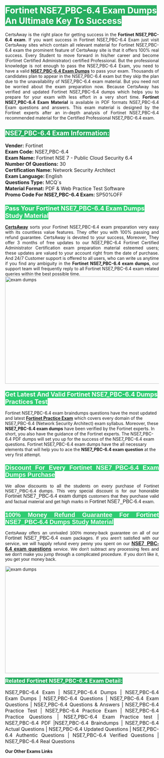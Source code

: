 <h1><span style="color:#ffffff"><strong><span style="background-color:#27ae60">Fortinet NSE7_PBC-6.4 Exam Dumps An Ultimate Key To Success</span></strong></span></h1> <div style="text-align:justify">CertsAway is the right place for getting success in the <strong>Fortinet NSE7_PBC-6.4 exam</strong>. If you want success in Fortinet NSE7_PBC-6.4 Exam just visit CertsAway sites which contain all relevant material for Fortinet NSE7_PBC-6.4 exam the prominent feature of CertsAway site is that it offers 100% real success. Every Student to move forward in his/her career and become (Fortinet Certified Administrator) certified Professional. But the professional knowledge is not enough to pass the NSE7_PBC-6.4 Exam, you need to have a valid <a href="https://www.certsaway.com/fortinet/nse7_pbc-6.4-exam-dumps"><strong>NSE7_PBC-6.4 Exam Dumps</strong></a> to pass your exam. Thousands of candidates plan to appear in the NSE7_PBC-6.4 exam but they skip the plan due to the unavailability of NSE7_PBC-6.4 exam material. But you need not be worried about the exam preparation now. Because CertsAway has verified and updated Fortinet NSE7_PBC-6.4 dumps which helps you to prepare for your exam with less effort in a very short time. <strong>Fortinet NSE7_PBC-6.4 Exam Material</strong> is available in PDF formats NSE7_PBC-6.4 Exam questions and answers. This exam material is designed by the Fortinet experts after an in-depth analysis of Fortinet NSE7_PBC-6.4 recommended material for the Certified Professional NSE7_PBC-6.4 exam.</div> <h2 style="text-align:justify"><span style="color:#ffffff"><span style="background-color:#27ae60">NSE7_PBC-6.4 Exam Information:</span></span></h2> <p><span style="font-size:16px"><strong>Vender:</strong> Fortinet<br /> <strong>Exam Code:</strong> NSE7_PBC-6.4<br /> <strong>Exam Name:</strong> Fortinet NSE 7 - Public Cloud Security 6.4<br /> <strong>Number Of Questions:</strong> 30<br /> <strong>Certification Name: </strong>Network Security Architect<br /> <strong>Exam Language: </strong>English<br /> <strong>Questions Type:</strong> MCQ`s<br /> <strong>Material Format: </strong>PDF & Web Practice Test Software<br /> <strong>Promo Code For NSE7_PBC-6.4 Exam: </strong>SP50%OFF</span></p> <h3><span style="font-size:20px"><span style="color:#ffffff"><strong><span style="background-color:#2ecc71">Pass Your Fortinet NSE7_PBC-6.4 Exam Dumps Study Material</span></strong></span></span></h3> <div style="text-align:justify"><a href=" https://www.certsaway.com/"><strong>CertsAway</strong></a> sorts your Fortinet NSE7_PBC-6.4 exam preparation very easy with its countless value features. They offer you with 100% passing and refund guarantee. CertsAway is devoted to your success, Moreover, They offer 3 months of free updates to our NSE7_PBC-6.4 Fortinet Certified Administrator Certification exam preparation material esteemed users; these updates are valued to your account right from the date of purchase. And 24/7 Customer support is offered to all users, who can write us anytime if you find any ambiguity in the <strong>Fortinet NSE7_PBC-6.4 exam dumps</strong>, our support team will frequently reply to all Fortinet NSE7_PBC-6.4 exam related queries within the best possible time.</div> <div style="text-align:justify"> </div> <div style="text-align:justify"><a href="https://www.certsaway.com/fortinet/nse7_pbc-6.4-exam-dumps" rel="no-follow"><img alt="exam dumps" src="https://www.certcollections.com/uploads/content/certsaway.png" style="height:350px; width:750px" /></a></div> <h3><span style="font-size:20px"><span style="color:#ffffff"><strong><span style="background-color:#2ecc71">Get Latest And Valid Fortinet NSE7_PBC-6.4 Dumps Practices Test</span></strong></span></span></h3> <p>Fortinet NSE7_PBC-6.4 exam braindumps questions have the most updated and latest <a href="https://www.certsaway.com/fortinet-questions"><strong>Fortinet Practice Exam</strong></a> which covers every domain of the NSE7_PBC-6.4 (Network Security Architect) exam syllabus. Moreover, these <strong>NSE7_PBC-6.4 exam dumps</strong> have been verified by the Fortinet experts. In short, you also have the guidance of the Fortinet experts. The NSE7_PBC-6.4 PDF dumps will set you up for the success of the NSE7_PBC-6.4 exam questions. Fortinet NSE7_PBC-6.4 exam dumps have the all necessary elements that will help you to ace the <strong>NSE7_PBC-6.4 exam question</strong> at the very first attempt.</p> <h3 style="text-align:justify"><span style="font-size:20px"><span style="color:#ffffff"><strong><span style="font-family:Calibri,sans-serif"><span style="background-color:#2ecc71">Discount For Every </span><span style="background-color:#2ecc71">Fortinet NSE7_PBC-6.4 Exam</span><span style="background-color:#2ecc71"> Dumps Purchase</span></span></strong></span></span></h3> <div style="text-align:justify"> <p><span style="font-size:11pt"><span style="font-family:Calibri,sans-serif">We allow discounts to all the students on every purchase of Fortinet NSE7_PBC-6.4 dumps. This very special discount is for our honorable <span style="font-size:12.0pt"><span style="background-color:white">Fortinet NSE7_PBC-6.4 exam dumps </span></span>customers that they purchase valid and factual material and get high marks in <span style="font-size:12.0pt"><span style="background-color:white">Fortinet NSE7_PBC-6.4 </span></span>exam. </span></span></p> <h3><span style="font-size:20px"><span style="color:#ffffff"><strong><span style="font-family:Calibri,sans-serif"><span style="background-color:#2ecc71">100% Money Refund Guarantee For </span><span style="background-color:#2ecc71">Fortinet NSE7_PBC-6.4 Dumps Study Material</span></span></strong></span></span></h3> <p><span style="font-size:11pt"><span style="font-family:Calibri,sans-serif">CertsAway offers an unrivaled 100% money-back guarantee on all of our <span style="font-size:12.0pt"><span style="background-color:white">Fortinet NSE7_PBC-6.4 </span></span>exam packages. If you aren't satisfied with our service, we will happily refund every penny you spent on our <span style="font-size:12.0pt"><span style="background-color:white"><a href="https://www.certsaway.com/fortinet/nse7_pbc-6.4-exam-dumps"><strong>NSE7_PBC-6.4 exam questions</strong></a> </span></span>service. We don't subtract any processing fees and we don't make you jump through a complicated procedure. If you don't like it, you get your money back.</span></span></p> <p><a href="https://www.certsaway.com/fortinet/nse7_pbc-6.4-exam-dumps" rel="no-follow"><img alt="exam dumps" src="https://www.certcollections.com/uploads/content/certsaway_(2)2.png" style="height:350px; width:750px" /></a></p> <p><span style="color:#ffffff"><strong><span style="font-size:18px"><span style="background-color:#27ae60">Related Fortinet NSE7_PBC-6.4 Exam Detail:</span></span></strong></span><br /> <br /> <span style="font-size:16px">NSE7_PBC-6.4 Exam | NSE7_PBC-6.4 Dumps | NSE7_PBC-6.4 Exam Dumps | NSE7_PBC-6.4 Questions | NSE7_PBC-6.4 Exam Questions | NSE7_PBC-6.4 Questions & Answers | NSE7_PBC-6.4 Practice Test | NSE7_PBC-6.4 Practice Exam | NSE7_PBC-6.4 Practice Questions | NSE7_PBC-6.4 Exam Practice test | NSE7_PBC-6.4 PDF |NSE7_PBC-6.4 Braindumps | NSE7_PBC-6.4 Actual Questions | NSE7_PBC-6.4 Updated Questions | NSE7_PBC-6.4 Authentic Questions | NSE7_PBC-6.4 Verified Questions | NSE7_PBC-6.4 Real Questions</span></p> </div>	<b> Our Other Exams Links<br><br>
